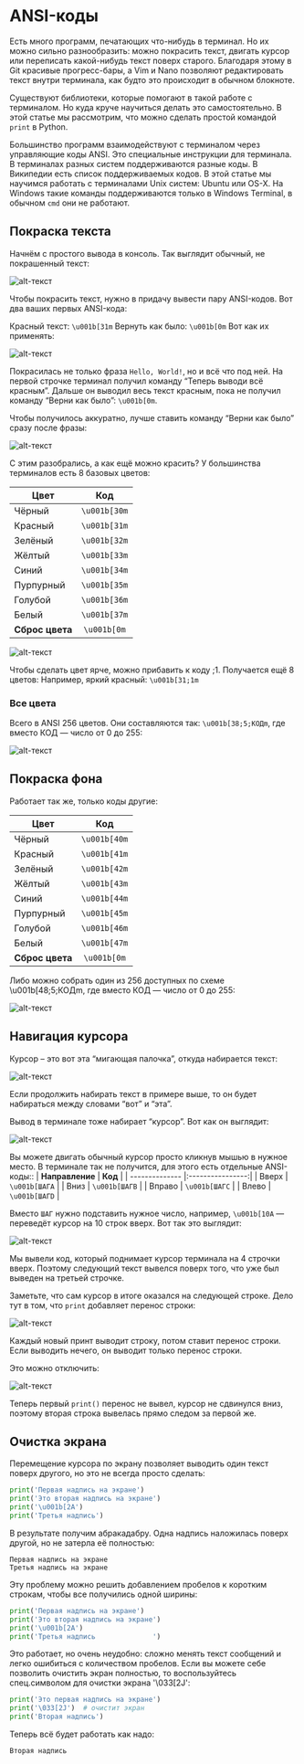 # ANSI-коды
Есть много программ, печатающих что-нибудь в терминал. Но их можно сильно разнообразить: можно покрасить текст, двигать курсор или переписать какой-нибудь текст поверх старого. Благодаря этому в Git красивые прогресс-бары, а Vim и Nano позволяют редактировать текст внутри терминала, как будто это происходит в обычном блокноте.

Существуют библиотеки, которые помогают в такой работе с терминалом. Но куда круче научиться делать это самостоятельно. В этой статье мы рассмотрим, что можно сделать простой командой `print` в Python.

Большинство программ взаимодействуют с терминалом через управляющие коды ANSI. Это специальные инструкции для терминала. В терминалах разных систем поддерживаются разные коды. В Википедии есть список поддерживаемых кодов. В этой статье мы научимся работать с терминалами Unix систем: Ubuntu или OS-X. На Windows такие команды поддерживаются только в Windows Terminal, в обычном `cmd` они не работают.

## Покраска текста
Начнём с простого вывода в консоль. Так выглядит обычный, не покрашенный текст:

![alt-текст](https://github.com/Polus101/resources/blob/master/Encyclopedia/img/ansi_1.png)

Чтобы покрасить текст, нужно в придачу вывести пару ANSI-кодов. Вот два ваших первых ANSI-кода:

Красный текст: `\u001b[31m`
Вернуть как было: `\u001b[0m`
Вот как их применять:

![alt-текст](https://github.com/Polus101/resources/blob/master/Encyclopedia/img/ansi_2.png)

Покрасилась не только фраза `Hello, World!`, но и всё что под ней. На первой строчке терминал получил команду “Теперь выводи всё красным”. Дальше он выводил весь текст красным, пока не получил команду “Верни как было”: `\u001b[0m`.

Чтобы получилось аккуратно, лучше ставить команду “Верни как было” сразу после фразы:

![alt-текст](https://github.com/Polus101/resources/blob/master/Encyclopedia/img/ansi_3.png)

С этим разобрались, а как ещё можно красить? У большинства терминалов есть 8 базовых цветов:

| **Цвет**        | **Код**         |
| --------------- |:---------------:|
| Чёрный          | `\u001b[30m`    |
| Красный         | `\u001b[31m`    |
| Зелёный         | `\u001b[32m`    |
| Жёлтый          | `\u001b[33m`    |
| Синий           | `\u001b[34m`    |
| Пурпурный       | `\u001b[35m`    |
| Голубой         | `\u001b[36m`    |
| Белый           | `\u001b[37m`    |
| **Сброс цвета** | `\u001b[0m`     |

![alt-текст](https://github.com/Polus101/resources/blob/master/Encyclopedia/img/ansi_colors.png)

Чтобы сделать цвет ярче, можно прибавить к коду ;1. Получается ещё 8 цветов:
 Например, яркий красный: `\u001b[31;1m`

### Все цвета
Всего в ANSI 256 цветов. Они составляются так: `\u001b[38;5;КОДm`, где вместо КОД — число от 0 до 255:

![alt-текст](https://github.com/Polus101/resources/blob/master/Encyclopedia/img/ansi_all_colors.png)

## Покраска фона
Работает так же, только коды другие:

| **Цвет**        | **Код**         |
| --------------- |:---------------:|
| Чёрный          | `\u001b[40m`    |
| Красный         | `\u001b[41m`    |
| Зелёный         | `\u001b[42m`    |
| Жёлтый          | `\u001b[43m`    |
| Синий           | `\u001b[44m`    |
| Пурпурный       | `\u001b[45m`    |
| Голубой         | `\u001b[46m`    |
| Белый           | `\u001b[47m`    |
| **Сброс цвета** | `\u001b[0m`     |


Либо можно собрать один из 256 доступных по схеме \u001b[48;5;КОДm, где вместо КОД — число от 0 до 255:

![alt-текст](https://github.com/Polus101/resources/blob/master/Encyclopedia/img/ansi_all_bgg.png)

## Навигация курсора
Курсор – это вот эта “мигающая палочка”, откуда набирается текст:

![alt-текст](https://github.com/Polus101/resources/blob/master/Encyclopedia/img/coursor.gif)

Если продолжить набирать текст в примере выше, то он будет набираться между словами “вот” и “эта”.

Вывод в терминале тоже набирает “курсор”. Вот как он выглядит:

![alt-текст](https://github.com/Polus101/resources/blob/master/Encyclopedia/img/coursor.png)

Вы можете двигать обычный курсор просто кликнув мышью в нужное место. В терминале так не получится, для этого есть отдельные ANSI-коды::
| **Направление** | **Код**         |
| -------------- |:----------------:|
| Вверх          | `\u001b[ШАГA`    |
| Вниз           | `\u001b[ШАГB`    |
| Вправо         | `\u001b[ШАГC`    |
| Влево          | `\u001b[ШАГD`    |

Вместо `ШАГ` нужно подставить нужное число, например, `\u001b[10A` — переведёт курсор на 10 строк вверх. Вот так это выглядит:

![alt-текст](https://github.com/Polus101/resources/blob/master/Encyclopedia/img/ansi_jumps.png)

Мы вывели код, который поднимает курсор терминала на 4 строчки вверх. Поэтому следующий текст вывелся поверх того, что уже был выведен на третьей строчке.

Заметьте, что сам курсор в итоге оказался на следующей строке. Дело тут в том, что `print` добавляет перенос строки:

![alt-текст](https://github.com/Polus101/resources/blob/master/Encyclopedia/img/print.png)

Каждый новый принт выводит строку, потом ставит перенос строки. Если выводить нечего, он выводит только перенос строки.

Это можно отключить:

![alt-текст](https://github.com/Polus101/resources/blob/master/Encyclopedia/img/disable_print.png)

Теперь первый `print()` перенос не вывел, курсор не сдвинулся вниз, поэтому вторая строка вывелась прямо следом за первой же.

## Очистка экрана
Перемещение курсора по экрану позволяет выводить один текст поверх другого, но это не всегда просто сделать:
```python
print('Первая надпись на экране')
print('Это вторая надпись на экране')
print('\u001b[2A')
print('Третья надпись')
```
В результате получим абракадабру. Одна надпись наложилась поверх другой, но не затерла её полностью:
```
Первая надпись на экране
Третья надпись на экране
```
Эту проблему можно решить добавлением пробелов к коротким строкам, чтобы все получились одной ширины:
```python
print('Первая надпись на экране')
print('Это вторая надпись на экране')
print('\u001b[2A')
print('Третья надпись              ')
```
Это работает, но очень неудобно: сложно менять текст сообщений и легко ошибиться с количеством пробелов. Если вы можете себе позволить очистить экран полностью, то воспользуйтесь спец.символом для очистки экрана '\033[2J':
```python
print('Это первая надпись на экране')
print('\033[2J')  # очистит экран
print('Вторая надпись')
```
Теперь всё будет работать как надо:
```
Вторая надпись
```
